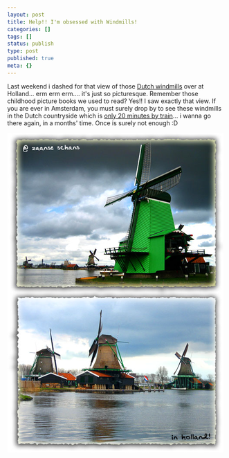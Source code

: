```yaml
---
layout: post
title: Help!! I'm obsessed with Windmills!
categories: []
tags: []
status: publish
type: post
published: true
meta: {}
---
```

Last weekend i dashed for that view of those [Dutch windmills](http://www.zaanseschans.nl/) over at Holland... erm erm erm.... it's just so picturesque. Remember those childhood picture books we used to read? Yes!! I saw exactly that view. If you are ever in Amsterdam, you must surely drop by to see these windmills in the Dutch countryside which is [only 20 minutes by train](http://www.zaanseschans.nl/)... i wanna go there again, in a months' time. Once is surely not enough :D

![](/img/zaanse_schans_windmills.jpg)
